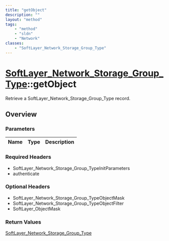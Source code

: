 ```yaml
---
title: "getObject"
description: ""
layout: "method"
tags:
    - "method"
    - "sldn"
    - "Network"
classes:
    - "SoftLayer_Network_Storage_Group_Type"
---
```

# [SoftLayer_Network_Storage_Group_Type](/reference/services/SoftLayer_Network_Storage_Group_Type)::getObject

Retrieve a SoftLayer_Network_Storage_Group_Type record.


## Overview 


### Parameters 
|Name | Type | Description |
| --- | --- | --- |


### Required Headers
* SoftLayer_Network_Storage_Group_TypeInitParameters
* authenticate

### Optional Headers
* SoftLayer_Network_Storage_Group_TypeObjectMask
* SoftLayer_Network_Storage_Group_TypeObjectFilter
* SoftLayer_ObjectMask

### Return Values
<a href='/reference/datatypes/SoftLayer_Network_Storage_Group_Type'>SoftLayer_Network_Storage_Group_Type </a>


